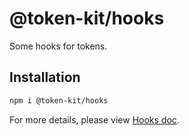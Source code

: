 # @token-kit/hooks

Some hooks for tokens.

## Installation

```bash
npm i @token-kit/hooks
```

For more details, please view [Hooks doc](http://localhost:3333/docs/packages/hooks).
